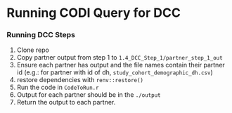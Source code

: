 # Running CODI Query for DCC	

### Running DCC Steps
1. Clone repo
2. Copy partner output from step 1 to `1.4_DCC_Step_1/partner_step_1_out`
3. Ensure each partner has output and the file names contain their partner id (e.g.: for partner with id of dh, `study_cohort_demographic_dh.csv`)
4. restore dependencies with `renv::restore()`
5. Run the code in `CodeToRun.r`
6. Output for each partner should be in the `./output`
7. Return the output to each partner.
